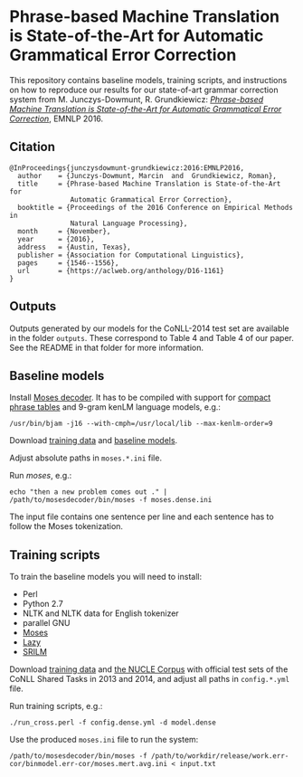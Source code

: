 Phrase-based Machine Translation is State-of-the-Art for Automatic Grammatical Error Correction
===============================================================================================

This repository contains baseline models, training scripts, and
instructions on how to reproduce our results for our state-of-art grammar
correction system from M. Junczys-Dowmunt, R. Grundkiewicz: [_Phrase-based
Machine Translation is State-of-the-Art for Automatic Grammatical Error
Correction_](http://www.aclweb.org/anthology/D/D16/D16-1161.pdf), EMNLP 2016.


Citation
--------

    @InProceedings{junczysdowmunt-grundkiewicz:2016:EMNLP2016,
      author    = {Junczys-Dowmunt, Marcin  and  Grundkiewicz, Roman},
      title     = {Phrase-based Machine Translation is State-of-the-Art for
                   Automatic Grammatical Error Correction},
      booktitle = {Proceedings of the 2016 Conference on Empirical Methods in
                   Natural Language Processing},
      month     = {November},
      year      = {2016},
      address   = {Austin, Texas},
      publisher = {Association for Computational Linguistics},
      pages     = {1546--1556},
      url       = {https://aclweb.org/anthology/D16-1161}
    }


Outputs
-------

Outputs generated by our models for the CoNLL-2014 test set are available in the folder `outputs`.
These correspond to Table 4 and Table 4 of our paper. See the README in that folder for more
information.


Baseline models
---------------

Install [Moses decoder](https://github.com/moses-smt/mosesdecoder). It has to
be compiled with support for [compact phrase tables](http://www.statmt.org/moses/?n=Advanced.RuleTables#ntoc3)
and 9-gram kenLM language models, e.g.:

    /usr/bin/bjam -j16 --with-cmph=/usr/local/lib --max-kenlm-order=9

Download [training data](http://odkrywka.wmi.amu.edu.pl/static/data/baselines-emnlp2016/data.tgz) and
[baseline models](http://odkrywka.wmi.amu.edu.pl/static/data/baselines-emnlp2016/models.tgz).

Adjust absolute paths in `moses.*.ini` file.

Run _moses_, e.g.:

    echo "then a new problem comes out ." | /path/to/mosesdecoder/bin/moses -f moses.dense.ini

The input file contains one sentence per line and each sentence has to follow
the Moses tokenization.


Training scripts
----------------

To train the baseline models you will need to install:

* Perl
* Python 2.7
* NLTK and NLTK data for English tokenizer
* parallel GNU
* [Moses](https://github.com/moses-smt/mosesdecoder)
* [Lazy](https://github.com/kpu/lazy)
* [SRILM](http://www.speech.sri.com/projects/srilm/download.html)

Download [training data](http://odkrywka.wmi.amu.edu.pl/static/data/baselines-emnlp2016/data.tgz) and
[the NUCLE Corpus](http://www.comp.nus.edu.sg/~nlp/conll14st.html#nucle32) with
official test sets of the CoNLL Shared Tasks in 2013 and 2014, and adjust all
paths in `config.*.yml` file.

Run training scripts, e.g.:

    ./run_cross.perl -f config.dense.yml -d model.dense

Use the produced `moses.ini` file to run the system:

    /path/to/mosesdecoder/bin/moses -f /path/to/workdir/release/work.err-cor/binmodel.err-cor/moses.mert.avg.ini < input.txt


